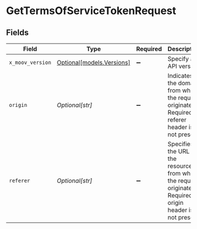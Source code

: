 # GetTermsOfServiceTokenRequest


## Fields

| Field                                                                                                          | Type                                                                                                           | Required                                                                                                       | Description                                                                                                    |
| -------------------------------------------------------------------------------------------------------------- | -------------------------------------------------------------------------------------------------------------- | -------------------------------------------------------------------------------------------------------------- | -------------------------------------------------------------------------------------------------------------- |
| `x_moov_version`                                                                                               | [Optional[models.Versions]](../models/versions.md)                                                             | :heavy_minus_sign:                                                                                             | Specify an API version.                                                                                        |
| `origin`                                                                                                       | *Optional[str]*                                                                                                | :heavy_minus_sign:                                                                                             | Indicates the domain from which the request originated. Required if referer header is not present.             |
| `referer`                                                                                                      | *Optional[str]*                                                                                                | :heavy_minus_sign:                                                                                             | Specifies the URL of the resource from which the request originated. Required if origin header is not present. |
